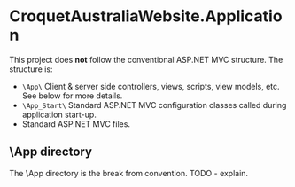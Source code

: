# CroquetAustraliaWebsite.Application

This project does **not** follow the conventional ASP.NET MVC structure. The structure is:

- `\App\` Client & server side controllers, views, scripts, view models, etc. See below for more details.
- `\App_Start\` Standard ASP.NET MVC configuration classes called during application start-up.
- Standard ASP.NET MVC files.

## \App directory

The \App directory is the break from convention. TODO - explain.
